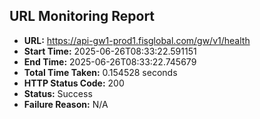 ## URL Monitoring Report

- **URL:** https://api-gw1-prod1.fisglobal.com/gw/v1/health
- **Start Time:** 2025-06-26T08:33:22.591151
- **End Time:** 2025-06-26T08:33:22.745679
- **Total Time Taken:** 0.154528 seconds
- **HTTP Status Code:** 200
- **Status:** Success
- **Failure Reason:** N/A
